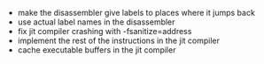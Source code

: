  - make the disassembler give labels to places where it jumps back
 - use actual label names in the disassembler
 - fix jit compiler crashing with -fsanitize=address
 - implement the rest of the instructions in the jit compiler
 - cache executable buffers in the jit compiler
